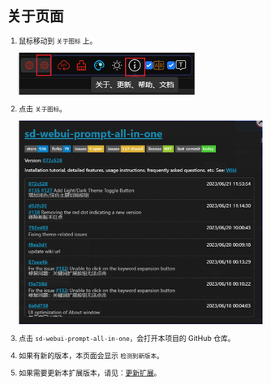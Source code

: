 # 关于页面

1. 鼠标移动到 `关于图标` 上。

   ![](../assets/images/About/about_btn.png)

2. 点击 `关于图标`。

   ![](../assets/images/About/about.png)

3. 点击 `sd-webui-prompt-all-in-one`，会打开本项目的 GitHub 仓库。

4. 如果有新的版本，本页面会显示 `检测到新版本`。

5. 如果需要更新本扩展版本，请见：[更新扩展](/zh-CN/ExtensionUpdateDescription.md)。